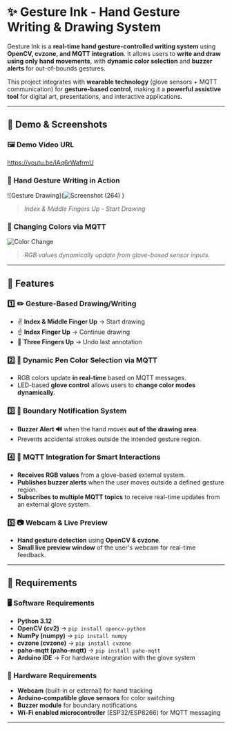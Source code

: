 # ✨ Gesture Ink - Hand Gesture Writing & Drawing System  

Gesture Ink is a **real-time hand gesture-controlled writing system** using **OpenCV, cvzone, and MQTT integration**. It allows users to **write and draw using only hand movements**, with **dynamic color selection** and **buzzer alerts** for out-of-bounds gestures.  

This project integrates with **wearable technology** (glove sensors + MQTT communication) for **gesture-based control**, making it a **powerful assistive tool** for digital art, presentations, and interactive applications.  

---

## 📸 Demo & Screenshots  

### 🖼️ Demo Video URL
https://youtu.be/lAq6rWafrmU

### 🎨 **Hand Gesture Writing in Action**  
![Gesture Drawing](![Screenshot (264)](https://github.com/user-attachments/assets/432637c5-4906-4aa1-b9c5-b3850cd591fe)
)  
> *Index & Middle Fingers Up - Start Drawing*  

### 🎨 **Changing Colors via MQTT**  
![Color Change](images/color_change.png)  
> *RGB values dynamically update from glove-based sensor inputs.*  

---

## 🚀 Features  

### **1️⃣ ✏️ Gesture-Based Drawing/Writing**  
- ✌️ **Index & Middle Finger Up** → Start drawing  
- ☝️ **Index Finger Up** → Continue drawing  
- 🤟 **Three Fingers Up** → Undo last annotation  

### **2️⃣ 🌈 Dynamic Pen Color Selection via MQTT**  
- RGB colors update **in real-time** based on MQTT messages.  
- LED-based **glove control** allows users to **change color modes dynamically**.  

### **3️⃣ 🎯 Boundary Notification System**  
- **Buzzer Alert 🔊** when the hand moves **out of the drawing area**.  
- Prevents accidental strokes outside the intended gesture region.  

### **4️⃣ 📡 MQTT Integration for Smart Interactions**  
- **Receives RGB values** from a glove-based external system.  
- **Publishes buzzer alerts** when the user moves outside a defined gesture region.  
- **Subscribes to multiple MQTT topics** to receive real-time updates from an external glove system.  

### **5️⃣ 📷 Webcam & Live Preview**  
- **Hand gesture detection** using **OpenCV & cvzone**.  
- **Small live preview window** of the user's webcam for real-time feedback.  

---

## 📃 Requirements  

### **🖥️ Software Requirements**
- **Python 3.12**  
- **OpenCV (cv2)** → `pip install opencv-python`  
- **NumPy (numpy)** → `pip install numpy`  
- **cvzone (cvzone)** → `pip install cvzone`  
- **paho-mqtt (paho-mqtt)** → `pip install paho-mqtt`  
- **Arduino IDE** → For hardware integration with the glove system  

### **🔌 Hardware Requirements**
- **Webcam** (built-in or external) for hand tracking  
- **Arduino-compatible glove sensors** for color switching  
- **Buzzer module** for boundary notifications  
- **Wi-Fi enabled microcontroller** (ESP32/ESP8266) for MQTT messaging  

---


